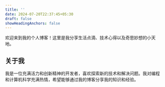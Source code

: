 ```yaml
---
title: ''
date: 2024-07-20T22:37:45+05:30
draft: false
showHeadingAnchors: false
---
```


欢迎来到我的个人博客！这里是我分享生活点滴、技术心得以及奇思妙想的小天地。
## 关于我
我是一位充满活力和创新精神的开发者，喜欢探索新的技术和解决问题。我对编程和计算机科学充满热情，希望能够通过我的博客分享我的知识和经验。
